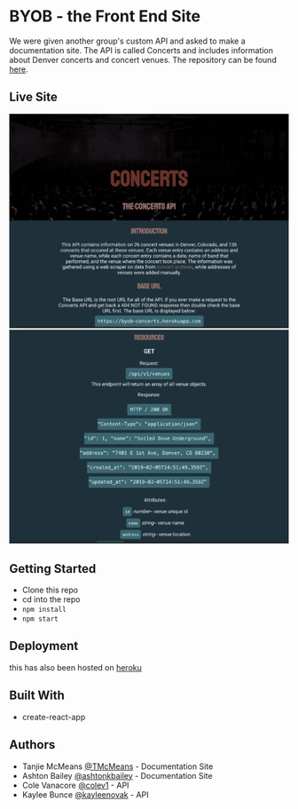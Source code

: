 # BYOB - the Front End Site
We were given another group's custom API and asked to make a documentation site. The API is called Concerts and includes information about Denver concerts and concert venues. The repository can be found [here](https://github.com/colev1/byob).

## Live Site

![landing](/src/screenshot1.png "landing")
![endpoint example](/src/screenshot2.png "endpoint example")

## Getting Started

- Clone this repo
- cd into the repo
- `npm install`
- `npm start`

## Deployment
this has also been hosted on [heroku](https://byob-frontend.herokuapp.com)

## Built With

- create-react-app

## Authors
- Tanjie McMeans [@TMcMeans](https://github.com/TMcMeans) - Documentation Site
- Ashton Bailey [@ashtonkbailey](https://github.com/ashtonkbailey) - Documentation Site
- Cole Vanacore [@colev1](https://github.com/colev1) - API
- Kaylee Bunce [@kayleenovak](https://github.com/kayleenovak) - API
